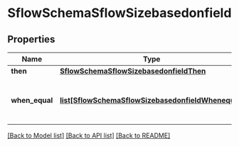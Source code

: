 # SflowSchemaSflowSizebasedonfield

## Properties
Name | Type | Description | Notes
------------ | ------------- | ------------- | -------------
**then** | [**SflowSchemaSflowSizebasedonfieldThen**](SflowSchemaSflowSizebasedonfieldThen.md) |  | [optional] 
**when_equal** | [**list[SflowSchemaSflowSizebasedonfieldWhenequal]**](SflowSchemaSflowSizebasedonfieldWhenequal.md) | List of lhs, rhs, and field size for each comparison | [optional] 

[[Back to Model list]](../README.md#documentation-for-models) [[Back to API list]](../README.md#documentation-for-api-endpoints) [[Back to README]](../README.md)


